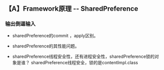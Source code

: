## 【A】Framework原理 -- SharedPreference



### 输出倒逼输入

- sharedPreference的commit ，apply区别。

- sharedPreference的其性能问题。
  

- sharedPreference线程安全性，还有进程安全性，sharedPreference锁的对象是谁？
   sharedPreference线程安全，锁的是contentImpl.class

